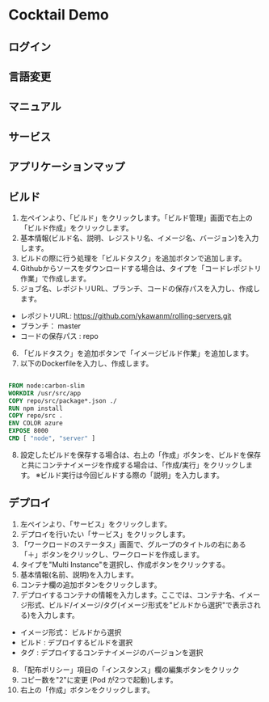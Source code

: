 # Cocktail Demo
## ログイン
## 言語変更
## マニュアル
## サービス
## アプリケーションマップ
## ビルド
1. 左ペインより、「ビルド」をクリックします。「ビルド管理」画面で右上の「ビルド作成」をクリックします。
2. 基本情報(ビルド名、説明、レジストリ名、イメージ名、バージョン)を入力します。
3. ビルドの際に行う処理を「ビルドタスク」を追加ボタンで追加します。
4. Githubからソースをダウンロードする場合は、タイプを「コードレポジトリ作業」で作成します。
5. ジョブ名、レポジトリURL、ブランチ、コードの保存パスを入力し、作成します。
- レポジトリURL: https://github.com/ykawanm/rolling-servers.git
- ブランチ： master
- コードの保存パス : repo
6. 「ビルドタスク」を追加ボタンで「イメージビルド作業」を追加します。
7. 以下のDockerfileを入力し、作成します。
```dockerfile

FROM node:carbon-slim
WORKDIR /usr/src/app
COPY repo/src/package*.json ./
RUN npm install
COPY repo/src .
ENV COLOR azure
EXPOSE 8000
CMD [ "node", "server" ]
```
8. 設定したビルドを保存する場合は、右上の「作成」ボタンを、ビルドを保存と共にコンテナイメージを作成する場合は、「作成/実行」をクリックします。
※ビルド実行は今回ビルドする際の「説明」を入力します。
## デプロイ
1. 左ペインより、「サービス」をクリックします。
2. デプロイを行いたい「サービス」をクリックします。
3. 「ワークロードのステータス」画面で、グループのタイトルの右にある「＋」ボタンをクリックし、ワークロードを作成します。
4. タイプを"Multi Instance"を選択し、作成ボタンをクリックする。
5. 基本情報(名前、説明)を入力します。
6. コンテナ欄の追加ボタンをクリックします。
7. デプロイするコンテナの情報を入力します。ここでは、コンテナ名、イメージ形式、ビルド/イメージ/タグ(イメージ形式を"ビルドから選択"で表示される)を入力します。
- イメージ形式： ビルドから選択
- ビルド : デプロイするビルドを選択
- タグ : デプロイするコンテナイメージのバージョンを選択
8. 「配布ポリシー」項目の「インスタンス」欄の編集ボタンをクリック
9. コピー数を"2"に変更 (Pod が2つで起動)します。
10. 右上の「作成」ボタンをクリックします。
